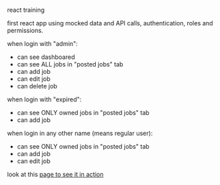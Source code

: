 react training

first react app using mocked data and API calls, authentication, roles and permissions.

when login with "admin":
- can see dashboared
- can see ALL jobs in "posted jobs" tab
- can add job
- can edit job
- can delete job

when login with "expired":
- can see ONLY owned jobs  in "posted jobs" tab
- can add job

when login in any other name (means regular user):
- can see ONLY owned jobs in "posted jobs" tab
- can add job
- can edit job

look at this [page to see it in action](https://nisan250.github.io/jobs-react/)
